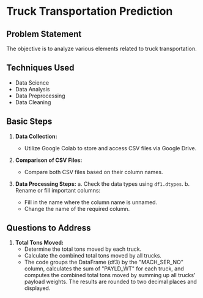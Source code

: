 # Truck Transportation Prediction

## Problem Statement

The objective is to analyze various elements related to truck transportation.

## Techniques Used

- Data Science
- Data Analysis
- Data Preprocessing
- Data Cleaning

## Basic Steps

1. **Data Collection:**
   - Utilize Google Colab to store and access CSV files via Google Drive.

2. **Comparison of CSV Files:**
   - Compare both CSV files based on their column names.

3. **Data Processing Steps:**
   a. Check the data types using `df1.dtypes`.
   b. Rename or fill important columns:
      - Fill in the name where the column name is unnamed.
      - Change the name of the required column.

## Questions to Address

1. **Total Tons Moved:**
   - Determine the total tons moved by each truck.
   - Calculate the combined total tons moved by all trucks.
   - The code groups the DataFrame (df3) by the "MACH_SER_NO" column, calculates the sum of "PAYLD_WT" for each truck, and computes the combined total tons moved by summing up all trucks' payload weights. The          results are rounded to two decimal places and displayed.
